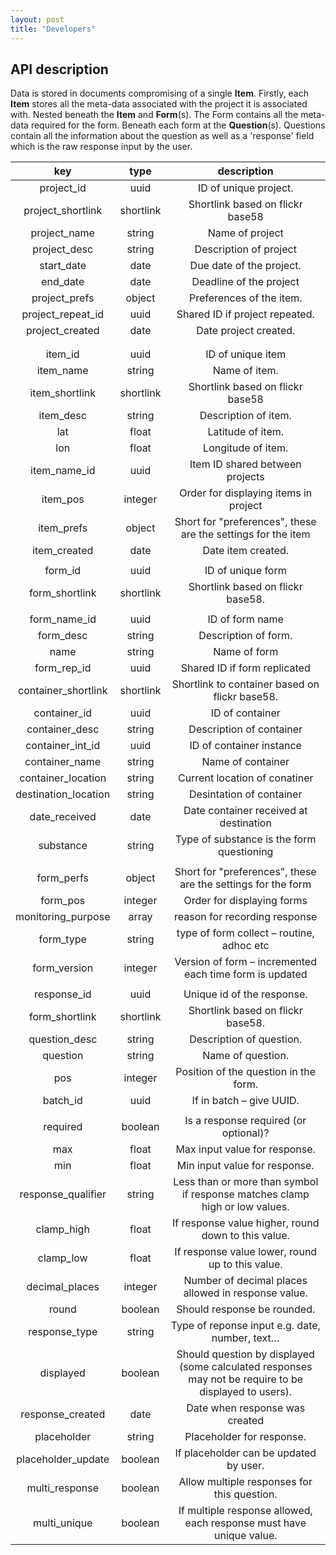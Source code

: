 ```yaml
---
layout: post
title: "Developers"
---
```


## API description

Data is stored in documents compromising of a single **Item**. Firstly, each **Item** stores all the meta-data associated with the project it is associated with. Nested beneath the **Item** and **Form**(s). The Form contains all the meta-data required for the form. Beneath each form at the **Question**(s). Questions contain all the information about the question as well as a 'response' field which is the raw response input by the user.

**key**|**type**|**description**
:-----:|:-----:|:-----:
project\_id|uuid|ID of unique project.
project\_shortlink|shortlink|Shortlink based on flickr base58
project\_name|string|Name of project
project\_desc|string|Description of project
start\_date|date|Due date of the project.
end\_date|date|Deadline of the project
project\_prefs|object|Preferences of the item.
project\_repeat\_id|uuid|Shared ID if project repeated.
project\_created|date|Date project created.
 | |
 | |
item\_id|uuid|ID of unique item
item\_name|string|Name of item.
item\_shortlink|shortlink|Shortlink based on flickr base58
item\_desc|string|Description of item.
lat|float|Latitude of item.
lon|float|Longitude of item.
item\_name\_id|uuid|Item ID shared between projects
item\_pos|integer|Order for displaying items in project
item\_prefs|object|Short for "preferences", these are the settings for the item
item\_created|date|Date item created.
 | |
form\_id|uuid|ID of unique form
form\_shortlink|shortlink|Shortlink based on flickr base58.
 | |
form\_name\_id|uuid|ID of form name
form\_desc|string|Description of form.
name|string|Name of form
form\_rep\_id|uuid|Shared ID if form replicated
container\_shortlink|shortlink|Shortlink to container based on flickr base58.
container\_id|uuid|ID of container
container\_desc|string|Description of container
container\_int\_id|uuid|ID of container instance
container\_name|string|Name of container
container\_location|string|Current location of conatiner
destination\_location|string|Desintation of container
date\_received|date|Date container received at destination
substance|string|Type of substance is the form questioning
 | |
form\_perfs|object|Short for "preferences", these are the settings for the form
form\_pos|integer|Order for displaying forms
monitoring\_purpose|array|reason for recording response
form\_type|string|type of form collect – routine, adhoc etc
form\_version|integer|Version of form – incremented each time form is updated
 | |
response\_id|uuid|Unique id of the response.
form\_shortlink|shortlink|Shortlink based on flickr base58.
question\_desc|string|Description of question.
question|string|Name of question.
pos|integer|Position of the question in the form.
batch\_id|uuid|If in batch – give UUID.
 | |
required|boolean|Is a response required (or optional)?
max|float|Max input value for response.
min|float|Min input value for response.
response\_qualifier|string|Less than or more than symbol if response matches clamp high or low values.
clamp\_high|float|If response value higher, round down to this value.
clamp\_low|float|If response value lower, round up to this value.
decimal\_places|integer|Number of decimal places allowed in response value.
round|boolean|Should response be rounded.
response\_type|string|Type of reponse input e.g. date, number, text…
displayed|boolean|Should question by displayed (some calculated responses may not be require to be displayed to users).
response\_created|date|Date when response was created
placeholder|string|Placeholder for response.
placeholder\_update|boolean|If placeholder can be updated by user.
multi\_response|boolean|Allow multiple responses for this question.
multi\_unique|boolean|If multiple response allowed, each response must have unique value.
